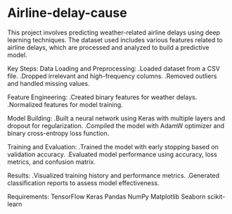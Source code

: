 # Airline-delay-cause
This project involves predicting weather-related airline delays using deep learning techniques.
The dataset used includes various features related to airline delays,
which are processed and analyzed to build a predictive model.

Key Steps:
Data Loading and Preprocessing:
.Loaded dataset from a CSV file.
.Dropped irrelevant and high-frequency columns.
.Removed outliers and handled missing values.

Feature Engineering:
.Created binary features for weather delays.
.Normalized features for model training.


Model Building:
.Built a neural network using Keras with multiple layers and dropout for regularization.
.Compiled the model with AdamW optimizer and binary cross-entropy loss function.

Training and Evaluation:
.Trained the model with early stopping based on validation accuracy.
.Evaluated model performance using accuracy, loss metrics, and confusion matrix.

Results:
.Visualized training history and performance metrics.
.Generated classification reports to assess model effectiveness.

Requirements:
TensorFlow
Keras
Pandas
NumPy
Matplotlib
Seaborn
scikit-learn
